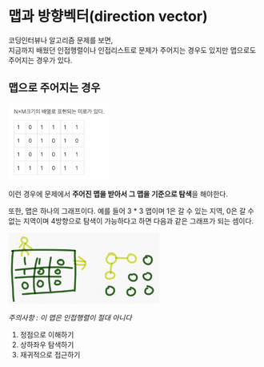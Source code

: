 # 맵과 방향벡터(direction vector)

코딩인터뷰나 알고리즘 문제를 보면,
<br>
지금까지 배웠던 인접행렬이나 인접리스트로 문제가 주어지는 경우도 있지만 맵으로도 주어지는 경우가 있다. 

## 맵으로 주어지는 경우

<img src="../99_assets/02_07_01.png"  width="40%" height="30%">


이런 경우에 문제에서 **주어진 맵을 받아서 그 맵을 기준으로 탐색**을 해야한다. 

또한, 맵은 하나의 그래프이다. 예를 들어 3 * 3 맵이며 1은 갈 수 있는 지역, 0은 갈 수 없는 지역이며 4방향으로 탐색이 가능하다고 하면 다음과 같은 그래프가 되는 셈이다.

<img src="../99_assets/02_07_02.png"  width="60%" height="30%">

*주의사항 : 이 맵은 인접행렬이 절대 아니다*

1. 정점으로 이해하기
2. 상하좌우 탐색하기
3. 재귀적으로 접근하기
